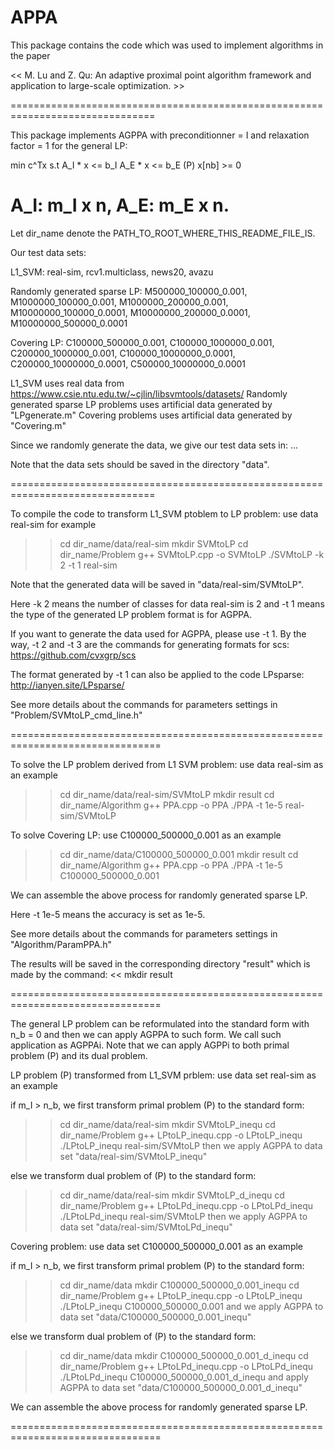 # APPA
This package contains the code which was used to implement algorithms in the paper

<< M. Lu and Z. Qu: An adaptive proximal point algorithm framework and application to large-scale optimization. >>

===============================================================================

This package implements AGPPA with preconditionner = I and relaxation factor = 1 for the general LP:

min c^Tx
s.t A_I * x <= b_I
    A_E * x <= b_E       (P)
    x[nb] >= 0

A_I: m_I x n, A_E: m_E x n.
===============================================================================

Let dir_name denote the PATH_TO_ROOT_WHERE_THIS_README_FILE_IS.

Our test data sets:

L1_SVM: real-sim, rcv1.multiclass, news20, avazu

Randomly generated sparse LP: M500000_100000_0.001, M1000000_100000_0.001, M1000000_200000_0.001, M10000000_100000_0.0001, M10000000_200000_0.0001, M10000000_500000_0.0001

Covering LP: C100000_500000_0.001, C100000_1000000_0.001, C200000_1000000_0.001, C100000_10000000_0.0001, C200000_10000000_0.0001, C500000_10000000_0.0001

L1_SVM uses real data from https://www.csie.ntu.edu.tw/~cjlin/libsvmtools/datasets/
Randomly generated sparse LP problems uses artificial data generated by "LPgenerate.m"
Covering problems uses artificial data generated by "Covering.m"

Since we randomly generate the data, we give our test data sets in:
...

Note that the data sets should be saved in the directory "data".

===============================================================================

To compile the code to transform L1_SVM ptoblem to LP problem: use data real-sim for example
>> cd dir_name/data/real-sim
>> mkdir SVMtoLP
>> cd dir_name/Problem
>> g++ SVMtoLP.cpp -o SVMtoLP
>> ./SVMtoLP -k 2 -t 1 real-sim

Note that the generated data will be saved in "data/real-sim/SVMtoLP".

Here -k 2 means the number of classes for data real-sim is 2 and -t 1 means the type of the generated LP problem format is for AGPPA.

If you want to generate the data used for AGPPA, please use -t 1. By the way, -t 2 and -t 3  are the commands for generating formats for scs: https://github.com/cvxgrp/scs

The format generated by -t 1 can also be applied to the code LPsparse: http://ianyen.site/LPsparse/

See more details about the commands for parameters settings in "Problem/SVMtoLP_cmd_line.h"

================================================================================

To solve the LP problem derived from L1 SVM problem: use data real-sim as an example
>> cd dir_name/data/real-sim/SVMtoLP
>> mkdir result
>> cd dir_name/Algorithm
>> g++ PPA.cpp -o PPA
>> ./PPA -t 1e-5 real-sim/SVMtoLP

To solve Covering LP: use C100000_500000_0.001 as an example
>> cd dir_name/data/C100000_500000_0.001
>> mkdir result
>> cd dir_name/Algorithm
>> g++ PPA.cpp -o PPA
>> ./PPA -t 1e-5 C100000_500000_0.001

We can assemble the above process for randomly generated sparse LP.

Here -t 1e-5 means the accuracy is set as 1e-5. 

See more details about the commands for parameters settings in "Algorithm/ParamPPA.h"

The results will be saved in the corresponding directory "result" which is made by the command:
<< mkdir result

================================================================================

The general LP problem can be reformulated into the standard form with n_b = 0 and then we can apply AGPPA to such form. We call such application as AGPPAi. Note that we can apply AGPPi to both primal problem (P) and its dual problem.

LP problem (P) transformed from L1_SVM prblem: use data set real-sim as an example

if m_I > n_b, we first transform primal problem (P) to the standard form:
>> cd dir_name/data/real-sim
>> mkdir SVMtoLP_inequ
>> cd dir_name/Problem
>> g++ LPtoLP_inequ.cpp -o LPtoLP_inequ
>> ./LPtoLP_inequ real-sim/SVMtoLP
then we apply AGPPA to data set "data/real-sim/SVMtoLP_inequ"

else we transform dual problem of (P) to the standard form:
>> cd dir_name/data/real-sim
>> mkdir SVMtoLP_d_inequ
>> cd dir_name/Problem
>> g++ LPtoLPd_inequ.cpp -o LPtoLPd_inequ
>> ./LPtoLPd_inequ real-sim/SVMtoLP
then we apply AGPPA to data set "data/real-sim/SVMtoLPd_inequ"

Covering problem: use data set C100000_500000_0.001 as an example


if m_I > n_b, we first transform primal problem (P) to the standard form:
>> cd dir_name/data
>> mkdir C100000_500000_0.001_inequ
>> cd dir_name/Problem
>> g++ LPtoLP_inequ.cpp -o LPtoLP_inequ
>> ./LPtoLP_inequ C100000_500000_0.001
and we apply AGPPA to data set "data/C100000_500000_0.001_inequ"

else we transform dual problem of (P) to the standard form: 
>> cd dir_name/data
>> mkdir C100000_500000_0.001_d_inequ
>> cd dir_name/Problem
>> g++ LPtoLPd_inequ.cpp -o LPtoLPd_inequ
>> ./LPtoLPd_inequ C100000_500000_0.001_d_inequ
and apply AGPPA to data set "data/C100000_500000_0.001_d_inequ"

We can assemble the above process for randomly generated sparse LP.


================================================================================
